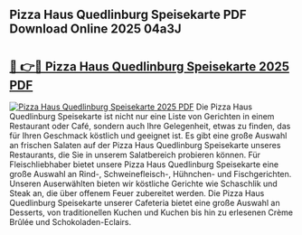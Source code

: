 ## Pizza Haus Quedlinburg Speisekarte PDF Download Online 2025 04a3J

# <h2><a href="http://gc9n3sn.nevu.top/?p=Pizza+Haus+Quedlinburg+Speisekarte">🔗 👉🔴 Pizza Haus Quedlinburg Speisekarte 2025 PDF</a></h2>

[![Pizza Haus Quedlinburg Speisekarte 2025 PDF](https://i.imgur.com/dBaPXMq.png)](http://gc9n3sn.nevu.top/?p=Pizza+Haus+Quedlinburg+Speisekarte)
Die Pizza Haus Quedlinburg Speisekarte ist nicht nur eine Liste von Gerichten in einem Restaurant oder Café, sondern auch Ihre Gelegenheit, etwas zu finden, das für Ihren Geschmack köstlich und geeignet ist. Es gibt eine große Auswahl an frischen Salaten auf der Pizza Haus Quedlinburg Speisekarte unseres Restaurants, die Sie in unserem Salatbereich probieren können. Für Fleischliebhaber bietet unsere Pizza Haus Quedlinburg Speisekarte eine große Auswahl an Rind-, Schweinefleisch-, Hühnchen- und Fischgerichten. Unseren Auserwählten bieten wir köstliche Gerichte wie Schaschlik und Steak an, die über offenem Feuer zubereitet werden. Die Pizza Haus Quedlinburg Speisekarte unserer Cafeteria bietet eine große Auswahl an Desserts, von traditionellen Kuchen und Kuchen bis hin zu erlesenen Crème Brûlée und Schokoladen-Eclairs.

